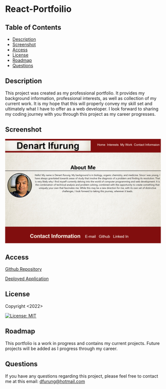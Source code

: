 # React-Portfoilio
## Table of Contents

- [Description](#description)
- [Screenshot](#screenshot)
- [Access](#access)
- [License](#license)
- [Roadmap](#roadmap)
- [Questions](#questions)

## Description

This project was created as my professional portfolio. It provides my background information, professional interests, as well as collection of my current work. It is my hope that this will properly convey my skill set and ultimately what I have to offer as a web developer. I look forward to sharing my coding journey with you through this project as my career progresses.

## Screenshot

![Screenshot of portfolio](/public/React%20portfolio%20Screenshot.png)

## Access

[Github Repository](https://github.com/difurung/React-Portfoilio)

[Deployed Application](https://denart-react-portfolio.herokuapp.com/)

## License

Copyright <2022> <Denart Ifurung>

[![License: MIT](https://img.shields.io/badge/License-MIT-yellow.svg)](https://opensource.org/licenses/MIT)


## Roadmap

This portfolio is a work in progress and contains my current projects. Future projects will be added as I progress through my career.

## Questions

If you have any questions regarding this project, please feel free to contact me at this email: dfurung@hotmail.com